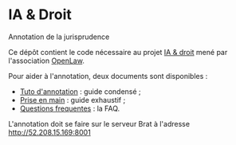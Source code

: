 # IA & Droit
Annotation de la jurisprudence

Ce dépôt contient le code nécessaire au projet [IA & droit](http://openlaw.fr/travaux/communs-numeriques/ia-droit-datasets-dapprentissage) mené par l'association [OpenLaw](http://openlaw.fr).

Pour aider à l'annotation, deux documents sont disponibles :  
- [Tuto d'annotation](https://github.com/pommedeterresautee/iaetdroit/releases/download/1.0/IA.droit.-.donnees.d.apprentissage.-.tuto.pdf) : guide condensé ;
- [Prise en main](https://github.com/pommedeterresautee/iaetdroit/releases/download/1.0/AnnotationIAdroit-Priseenmain.pdf) : guide exhaustif ;
- [Questions frequentes](https://github.com/pommedeterresautee/iaetdroit/releases/download/1.0/Annotation.IA.droit.-.Questions.frequentes.pdf) : la FAQ.

L'annotation doit se faire sur le serveur Brat à l'adresse http://52.208.15.169:8001
